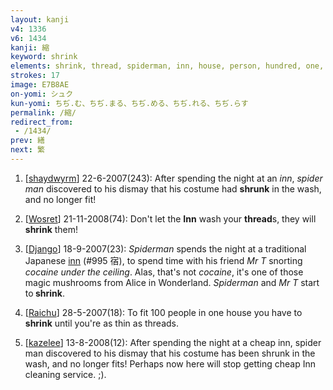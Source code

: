 ```yaml
---
layout: kanji
v4: 1336
v6: 1434
kanji: 縮
keyword: shrink
elements: shrink, thread, spiderman, inn, house, person, hundred, one, ceiling, white, dove
strokes: 17
image: E7B8AE
on-yomi: シュク
kun-yomi: ちぢ.む、ちぢ.まる、ちぢ.める、ちぢ.れる、ちぢ.らす
permalink: /縮/
redirect_from:
 - /1434/
prev: 繕
next: 繁
---
```


1) [<a href="http://kanji.koohii.com/profile/shaydwyrm">shaydwyrm</a>] 22-6-2007(243): After spending the night at an <em>inn</em>, <em>spider man</em> discovered to his dismay that his costume had <strong>shrunk</strong> in the wash, and no longer fit!

2) [<a href="http://kanji.koohii.com/profile/Wosret">Wosret</a>] 21-11-2008(74): Don&#039;t let the <strong>Inn</strong> wash your <strong>thread</strong>s, they will<strong> shrink</strong> them!

3) [<a href="http://kanji.koohii.com/profile/Django">Django</a>] 18-9-2007(23): <em>Spiderman</em> spends the night at a traditional Japanese <a href="../v4/995.html">inn</a> (#995 宿), to spend time with his friend <em>Mr T</em> snorting <em>cocaine under the ceiling</em>. Alas, that&#039;s not <em>cocaine</em>, it&#039;s one of those magic mushrooms from Alice in Wonderland. <em>Spiderman</em> and <em>Mr T</em> start to<strong> shrink</strong>.

4) [<a href="http://kanji.koohii.com/profile/Raichu">Raichu</a>] 28-5-2007(18): To fit 100 people in one house you have to<strong> shrink</strong> until you&#039;re as thin as threads.

5) [<a href="http://kanji.koohii.com/profile/kazelee">kazelee</a>] 13-8-2008(12): After spending the night at a cheap inn, spider man discovered to his dismay that his costume has been shrunk in the wash, and no longer fits! Perhaps now here will stop getting cheap Inn cleaning service. ;).

